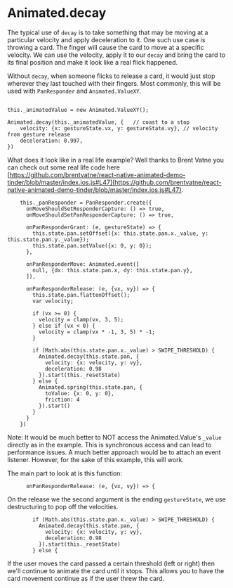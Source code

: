# Animated.decay

The typical use of `decay` is to take something that may be moving at a particular velocity and apply deceleration to it. One such use case is throwing a card. The finger will cause the card to move at a specific velocity. We can use the velocity, apply it to our `decay` and bring the card to its final position and make it look like a real flick happened.

Without `decay`, when someone flicks to release a card, it would just stop wherever they last touched with their fingers. Most commonly, this will be used with `PanResponder` and `Animated.ValueXY`.

```

this._animatedValue = new Animated.ValueXY();

Animated.decay(this._animatedValue, {   // coast to a stop
    velocity: {x: gestureState.vx, y: gestureState.vy}, // velocity from gesture release
    deceleration: 0.997,
})
```

What does it look like in a real life example? Well thanks to Brent Vatne you can check out some real life code here [https://github.com/brentvatne/react-native-animated-demo-tinder/blob/master/index.ios.js#L47](https://github.com/brentvatne/react-native-animated-demo-tinder/blob/master/index.ios.js#L47).

```
    this._panResponder = PanResponder.create({
      onMoveShouldSetResponderCapture: () => true,
      onMoveShouldSetPanResponderCapture: () => true,

      onPanResponderGrant: (e, gestureState) => {
        this.state.pan.setOffset({x: this.state.pan.x._value, y: this.state.pan.y._value});
        this.state.pan.setValue({x: 0, y: 0});
      },

      onPanResponderMove: Animated.event([
        null, {dx: this.state.pan.x, dy: this.state.pan.y},
      ]),

      onPanResponderRelease: (e, {vx, vy}) => {
        this.state.pan.flattenOffset();
        var velocity;

        if (vx >= 0) {
          velocity = clamp(vx, 3, 5);
        } else if (vx < 0) {
          velocity = clamp(vx * -1, 3, 5) * -1;
        }

        if (Math.abs(this.state.pan.x._value) > SWIPE_THRESHOLD) {
          Animated.decay(this.state.pan, {
            velocity: {x: velocity, y: vy},
            deceleration: 0.98
          }).start(this._resetState)
        } else {
          Animated.spring(this.state.pan, {
            toValue: {x: 0, y: 0},
            friction: 4
          }).start()
        }
      }
    })
```

Note: It would be much better to NOT access the Animated.Value's `_value` directly as in the example. This is synchronous access and can lead to performance issues. A much better approach would be to attach an event listener. However, for the sake of this example, this will work.

The main part to look at is this function:
```
      onPanResponderRelease: (e, {vx, vy}) => {
```
On the release we the second argument is the ending `gestureState`, we use destructuring to pop off the velocities.

```
        if (Math.abs(this.state.pan.x._value) > SWIPE_THRESHOLD) {
          Animated.decay(this.state.pan, {
            velocity: {x: velocity, y: vy},
            deceleration: 0.98
          }).start(this._resetState)
        } else {
```

If the user moves the card passed a certain threshold (left or right) then we'll continue to animate the card until it stops. This allows you to have the card movement continue as if the user threw the card.
